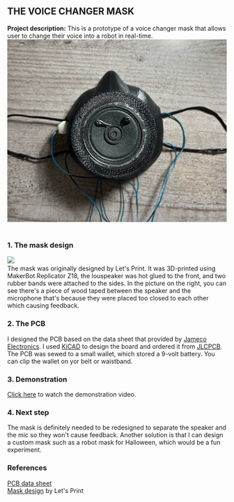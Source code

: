 ## THE VOICE CHANGER MASK

**Project description:** This is a prototype of a voice changer mask that allows user to change their voice into a robot in real-time. 
<br>
<img src="images/voicechanger_front2.png"/>
<br><br>
### 1. The mask design
<img src="images/dummy_thumbnail.jpg?raw=true"/>
<br>
The mask was originally designed by Let's Print. It was 3D-printed using MakerBot Replicator Z18, the louspeaker was hot glued to the front, and two rubber bands were attached to the sides. In the picture on the right, you can see there's a piece of wood taped between the speaker and the microphone that's because they were placed too closed to each other which causing feedback.

### 2. The PCB

I designed the PCB based on the data sheet that provided by [Jameco Electronics](https://www.jameco.com/). I used [KiCAD](https://www.kicad.org/) to design the board and ordered it from [JLCPCB](https://jlcpcb.com/). The PCB was sewed to a small wallet, which stored a 9-volt battery. You can clip the wallet on yor belt or waistband.

### 3. Demonstration

[Click here](https://drive.google.com/file/d/1AG7_wzVrepQSZSVkocT2anQ-pAixx95i/view?usp=sharing) to watch the demonstration video.


### 4. Next step

The mask is definitely needed to be redesigned to separate the speaker and the mic so they won't cause feedback. Another solution is that I can design a custom mask such as a robot mask for Halloween, which would be a fun experiment.
 
### References

[PCB data sheet](https://www.jameco.com/z/WSAH171-Velleman-Voice-Changer-Solder-Assembly-Kit-Change-Pitch-Add-Vibrato-Effect_2130731.html)
<br>
[Mask design](https://pinshape.com/items/61146-3d-printed-face-mask-coronavirus) by Let's Print
